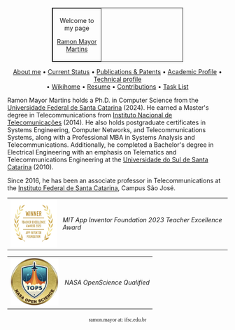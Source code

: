 <table border="1" cellpadding="5" cellspacing="0" style="border-collapse: collapse; border: 1px solid black; width: 300px; margin-left: auto; margin-right: auto;">
  <tr>
    <td style="border: 1px solid black; padding: 5px; width: 100px;">
      <p style="text-align: center;">Welcome to my page</p>
      <p style="text-align: center;"><a href="https://rmayormartins.github.io/" target="_blank">Ramon Mayor Martins</a></p>
    </td>
  </tr>
</table>

<p align="center">
 <a href="about.html">About me</a> •
 <a href="current.html">Current Status</a> •
 <a href="publications.html">Publications & Patents</a> • 
 <a href="academic.html">Academic Profile</a> •
<a href="technicalprofile.html">Technical profile</a><br> •
<a href="https://wiki.sj.ifsc.edu.br/index.php/Ramon_Mayor_Martins" target="_blank">Wikihome</a> •
<a href="http://lattes.cnpq.br/6289204315531991" target="_blank">Resume</a> •
 <a href="contributions.html">Contributions</a> • 
 <a href="tasklist.html">Task List</a>
</p>

Ramon Mayor Martins holds a Ph.D. in Computer Science from the [Universidade Federal de Santa Catarina](https://ufsc.br) (2024). He earned a Master's degree in Telecommunications from [Instituto Nacional de Telecomunicações](https://www.inatel.br) (2014). He also holds postgraduate certificates in Systems Engineering, Computer Networks, and Telecommunications Systems, along with a Professional MBA in Systems Analysis and Telecommunications. Additionally, he completed a Bachelor's degree in Electrical Engineering with an emphasis on Telematics and Telecommunications Engineering at the [Universidade do Sul de Santa Catarina](https://www.unisul.br) (2010). 

Since 2016, he has been an associate professor in Telecommunications at the [Instituto Federal de Santa Catarina](https://www.ifsc.edu.br/), Campus São José.

<table>
  <tr>
    <td><img width="120" height="110" src="2023_Teacher_Excellence_Awards_Badge.jpg"></td>
    <td><i>MIT App Inventor Foundation 2023 Teacher Excellence Award</i></td>
  </tr>
</table>
<table>
  <tr>
    <td><img width="110" height="110" src="nasa-open-science.png"></td>
    <td><i>NASA OpenScience Qualified</i></td>
  </tr>
</table>

<p align="center">
  <code style="font-family: Consolas;">ramon.mayor at: ifsc.edu.br</code>
</p>
